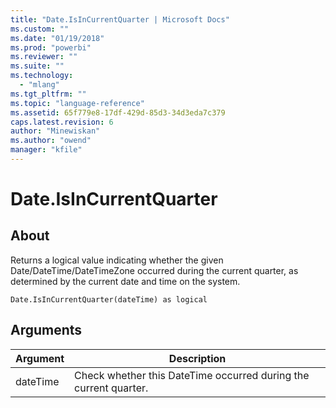 ```yaml
---
title: "Date.IsInCurrentQuarter | Microsoft Docs"
ms.custom: ""
ms.date: "01/19/2018"
ms.prod: "powerbi"
ms.reviewer: ""
ms.suite: ""
ms.technology: 
  - "mlang"
ms.tgt_pltfrm: ""
ms.topic: "language-reference"
ms.assetid: 65f779e8-17df-429d-85d3-34d3eda7c379
caps.latest.revision: 6
author: "Minewiskan"
ms.author: "owend"
manager: "kfile"
---
```

# Date.IsInCurrentQuarter

  
## About  
Returns a logical value indicating whether the given Date/DateTime/DateTimeZone occurred during the current quarter, as determined by the current date and time on the system.  
  
```  
Date.IsInCurrentQuarter(dateTime) as logical  
```  
  
## Arguments  
  
|Argument|Description|  
|------------|---------------|  
|dateTime|Check whether this DateTime occurred during the current quarter.|  
  
